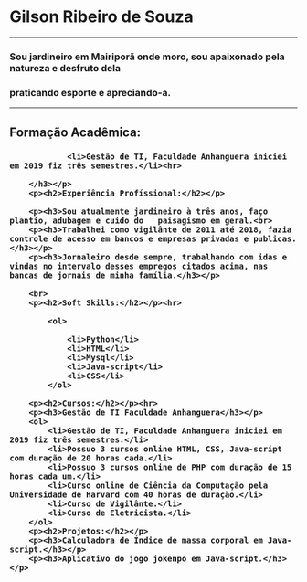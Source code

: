 <!DOCTYPE html>
<html lang="pt-BR">
<head>
    <meta charset="UTF-8">
    <meta http-equiv="X-UA-Compatible" content="IE=edge">
    <meta name="viewport" content="width=device-width, initial-scale=1.0">
    <title>Curriculo</title>
</head>
<body>
    <p><h1>Gilson Ribeiro de Souza</h1>
        <hr>
        <p><h3>Sou jardineiro em Mairiporã onde moro, sou apaixonado pela natureza e desfruto dela<br>
            <p><h3>praticando esporte e apreciando-a.</h3></p><hr>
        <p><h2>Formação Acadêmica:</h2></p>
        <p><h3>
        
                <li>Gestão de TI, Faculdade Anhanguera iniciei em 2019 fiz três semestres.</li><hr>
        
        </h3></p>
        <p><h2>Experiência Profíssional:</h2></p>
        
        <p><h3>Sou atualmente jardineiro à três anos, faço plantio, adubagem e cuido do   paisagismo em geral.<br>
        <p><h3>Trabalhei como vigilânte de 2011 até 2018, fazia controle de acesso em bancos e empresas privadas e publicas.</h3></p>
        <p><h3>Jornaleiro desde sempre, trabalhando com idas e vindas no intervalo desses empregos citados acima, nas bancas de jornais de minha família.</h3></p>
    
        <br>
        <p><h2>Soft Skills:</h2></p><hr>
        
            <ol>
                
                <li>Python</li>
                <li>HTML</li>
                <li>Mysql</li>
                <li>Java-script</li>
                <li>CSS</li>
            </ol>
        
        <p><h2>Cursos:</h2></p><hr>
        <p><h3>Gestão de TI Faculdade Anhanguera</h3></p>
        <ol>
            <li>Gestão de TI, Faculdade Anhanguera iniciei em 2019 fiz três semestres.</li>
            <li>Possuo 3 cursos online HTML, CSS, Java-script com duração de 20 horas cada.</li>
            <li>Possuo 3 cursos online de PHP com duração de 15 horas cada um.</li>
            <li>Curso online de Ciência da Computação pela Universidade de Harvard com 40 horas de duração.</li>
            <li>Curso de Vigilânte.</li>
            <li>Curso de Eletricista.</li>
        </ol>
        <p><h2>Projetos:</h2></p>
        <p><h3>Calculadora de Índice de massa corporal em Java-script.</h3></p>
        <p><h3>Aplicativo do jogo jokenpo em Java-script.</h3></p>

</body>
</html>
